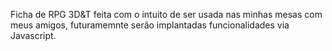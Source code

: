 Ficha de RPG 3D&T feita com o intuito de ser usada nas minhas mesas com meus amigos, futuramemnte serão implantadas funcionalidades via Javascript.